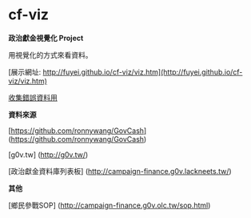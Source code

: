 cf-viz
======

**政治獻金視覺化 Project**

用視覺化的方式來看資料。

[展示網址: http://fuyei.github.io/cf-viz/viz.htm](http://fuyei.github.io/cf-viz/viz.htm)

[收集錯誤資料用](http://fuyei.github.io/cf-viz/viz.htm?debug)


**資料來源**

[https://github.com/ronnywang/GovCash] (https://github.com/ronnywang/GovCash)

[g0v.tw] (http://g0v.tw/)

[政治獻金資料庫列表板] (http://campaign-finance.g0v.lackneets.tw/)

**其他**

[鄉民參戰SOP] (http://campaign-finance.g0v.olc.tw/sop.html)
